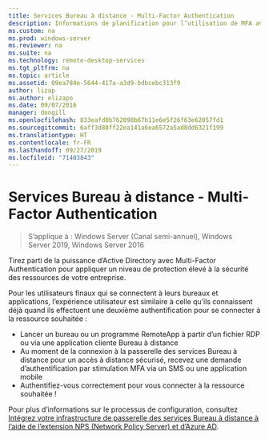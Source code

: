 ```yaml
---
title: Services Bureau à distance - Multi-Factor Authentication
description: Informations de planification pour l’utilisation de MFA avec les services Bureau à distance.
ms.custom: na
ms.prod: windows-server
ms.reviewer: na
ms.suite: na
ms.technology: remote-desktop-services
ms.tgt_pltfrm: na
ms.topic: article
ms.assetid: 09ea784e-5644-417a-a3d9-bdbcebc313f9
author: lizap
ms.author: elizapo
ms.date: 09/07/2016
manager: dongill
ms.openlocfilehash: 833eafd0b762098b67b11e6e5f26f63e62057fd1
ms.sourcegitcommit: 6aff3d88ff22ea141a6ea6572a5ad8dd6321f199
ms.translationtype: HT
ms.contentlocale: fr-FR
ms.lasthandoff: 09/27/2019
ms.locfileid: "71403843"
---
```

# <a name="remote-desktop-services---multi-factor-authentication"></a>Services Bureau à distance - Multi-Factor Authentication

>S’applique à : Windows Server (Canal semi-annuel), Windows Server 2019, Windows Server 2016

Tirez parti de la puissance d’Active Directory avec Multi-Factor Authentication pour appliquer un niveau de protection élevé à la sécurité des ressources de votre entreprise.

Pour les utilisateurs finaux qui se connectent à leurs bureaux et applications, l’expérience utilisateur est similaire à celle qu’ils connaissent déjà quand ils effectuent une deuxième authentification pour se connecter à la ressource souhaitée :
- Lancer un bureau ou un programme RemoteApp à partir d’un fichier RDP ou via une application cliente Bureau à distance
- Au moment de la connexion à la passerelle des services Bureau à distance pour un accès à distance sécurisé, recevez une demande d’authentification par stimulation MFA via un SMS ou une application mobile
- Authentifiez-vous correctement pour vous connecter à la ressource souhaitée !

Pour plus d’informations sur le processus de configuration, consultez [Intégrez votre infrastructure de passerelle des services Bureau à distance à l’aide de l’extension NPS (Network Policy Server) et d’Azure AD](https://docs.microsoft.com/azure/multi-factor-authentication/nps-extension-remote-desktop-gateway).

